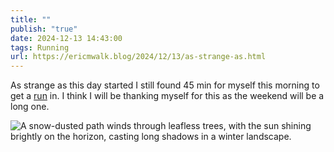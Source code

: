 ```yaml
---
title: ""
publish: "true"
date: 2024-12-13 14:43:00
tags: Running
url: https://ericmwalk.blog/2024/12/13/as-strange-as.html
---
```


As strange as this day started I still found 45 min for myself this morning to get a [run](https://strava.com/activities/13107473114) in. I think I will be thanking myself for this as the weekend will be a long one.

![A snow-dusted path winds through leafless trees, with the sun shining brightly on the horizon, casting long shadows in a winter landscape.](https://ericmwalk.blog/uploads/2024/0c2361d483.jpeg)